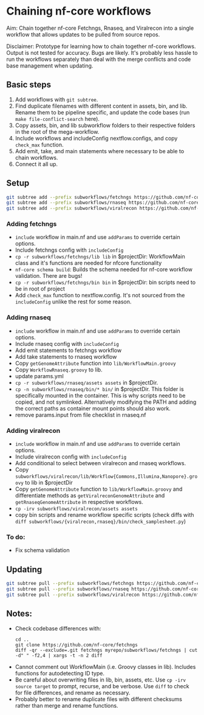 # Chaining nf-core workflows

Aim: Chain together nf-core Fetchngs, Rnaseq, and Viralrecon into a single workflow that allows updates to be pulled from source repos.

Disclaimer: Prototype for learning how to chain together nf-core workflows. Output is not tested for accuracy. Bugs are likely.
It's probably less hassle to run the workflows separately than deal with the merge conflicts and code base management when updating.

## Basic steps
1. Add workflows with `git subtree`.
2. Find duplicate filenames with different content in assets, bin, and lib. Rename them to be pipeline specific, and update the code bases (run `make file-conflict-search` here).
3. Copy assets, bin, and lib subworkflow folders to their respective folders in the root of the mega-workflow. 
4. Include workflows and includeConfig nextflow.configs, and copy `check_max` function.
5. Add emit, take, and main statements where necessary to be able to chain workflows.
6. Connect it all up.

## Setup

```bash
git subtree add --prefix subworkflows/fetchngs https://github.com/nf-core/fetchngs master --squash
git subtree add --prefix subworkflows/rnaseq https://github.com/nf-core/rnaseq master --squash
git subtree add --prefix subworkflows/viralrecon https://github.com/nf-core/viralrecon master --squash
```

### Adding fetchngs
- `include` workflow in main.nf and use `addParams` to override certain options.
- Include fetchngs config with `includeConfig`
- `cp -r subworkflows/fetchngs/lib lib` in $projectDir: WorkflowMain class and it's functions are needed for nfcore functionality
- `nf-core schema build`: Builds the schema needed for nf-core workflow validation. There are bugs!
- `cp -r subworkflows/fetchngs/bin bin` in $projectDir: bin scripts need to be in root of project
- Add `check_max` function to nextflow.config. It's not sourced from the `includeConfig` unlike the rest for some reason.

### Adding rnaseq
- `include` workflow in main.nf and use `addParams` to override certain options.
- Include rnaseq config with `includeConfig`
- Add emit statements to fetchngs workflow
- Add take statements to rnaseq workflow
- Copy `getGenomeAttribute` function into `lib/WorkflowMain.groovy`
- Copy `WorkflowRnaseq.groovy` to lib.
- update params.yml
- `cp -r subworkflows/rnaseq/assets assets` in $projectDir.
- `cp -n subworkflows/rnaseq/bin/* bin/` in $projectDir. This folder is specifically mounted in the container. This is why scripts need to be copied, and not symlinked. Alternatively modifying the PATH and adding the correct paths as container mount points should also work.
- remove params.input from file checklist in rnaseq.nf

### Adding viralrecon
- `include` workflow in main.nf and use `addParams` to override certain options.
- Include viralrecon config with `includeConfig`
- Add conditional to select between viralrecon and rnaseq workflows.
- Copy `subworkflows/viralrecon/lib/Workflow{Commons,Illumina,Nanopore}.groovy` to lib in $projectDir
- Copy `getGenomeAttribute` function to `lib/WorkflowMain.groovy` and differentiate methods as `getViralreconGenomeAttribute` and `getRnaseqGenomeAttribute` in respective workflows.
- `cp -irv subworkflows/viralrecon/assets assets`
- copy bin scripts and rename workflow specific scripts (check diffs with `diff subworkflows/{viralrecon,rnaseq}/bin/check_samplesheet.py`)

### To do:
- Fix schema validation

## Updating

```bash
git subtree pull --prefix subworkflows/fetchngs https://github.com/nf-core/fetchngs master --squash
git subtree pull --prefix subworkflows/rnaseq https://github.com/nf-core/rnaseq master --squash
git subtree pull --prefix subworkflows/viralrecon https://github.com/nf-core/viralrecon master --squash
```

## Notes:

- Check codebase differences with:
    ```
    cd ..
    git clone https://github.com/nf-core/fetchngs
    diff -qr --exclude=.git fetchngs myrepo/subworkflows/fetchngs | cut -d" " -f2,4 | xargs -t -n 2 diff
    ```
- Cannot comment out WorkflowMain (i.e. Groovy classes in lib). Includes functions for autodetecting ID type.
- Be careful about overwriting files in lib, bin, assets, etc. Use `cp -irv source target` to prompt, recurse, and be verbose. Use `diff` to check for file differences, and rename as necessary.
- Probably better to rename duplicate files with different checksums rather than merge and rename functions.
